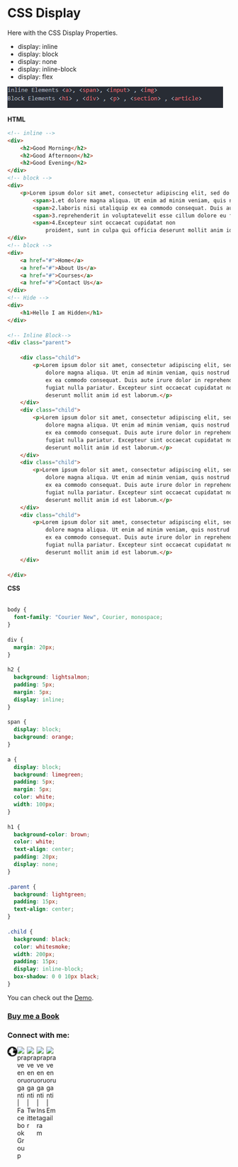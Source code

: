 # CSS Display

Here with the CSS Display Properties.

- display: inline
- display: block
- display: none
- display: inline-block
- display: flex


![screenshot of the app](https://raw.githubusercontent.com/praveenoruganti/praveenoruganti-css/master/10_Display/images/Display.PNG)


**HTML**

```HTML
<!-- inline -->
<div>
    <h2>Good Morning</h2>
    <h2>Good Afternoon</h2>
    <h2>Good Evening</h2>
</div>
<!-- block -->
<div>
    <p>Lorem ipsum dolor sit amet, consectetur adipiscing elit, sed do eiusmod tempor incididunt ut labore
        <span>1.et dolore magna aliqua. Ut enim ad minim veniam, quis nostrud exercitation ullamco </span>
        <span>2.laboris nisi utaliquip ex ea commodo consequat. Duis aute irure dolor in</span>
        <span>3.reprehenderit in voluptatevelit esse cillum dolore eu fugiat nulla pariatur. </span>
        <span>4.Excepteur sint occaecat cupidatat non
            proident, sunt in culpa qui officia deserunt mollit anim id est laborum.</span></p>
</div>
<!-- block -->
<div>
    <a href="#">Home</a>
    <a href="#">About Us</a>
    <a href="#">Courses</a>
    <a href="#">Contact Us</a>
</div>
<!-- Hide -->
<div>
    <h1>Hello I am Hidden</h1>
</div>

<!-- Inline Block-->
<div class="parent">

    <div class="child">
        <p>Lorem ipsum dolor sit amet, consectetur adipiscing elit, sed do eiusmod tempor incididunt ut labore et
            dolore magna aliqua. Ut enim ad minim veniam, quis nostrud exercitation ullamco laboris nisi ut aliquip
            ex ea commodo consequat. Duis aute irure dolor in reprehenderit in voluptate velit esse cillum dolore eu
            fugiat nulla pariatur. Excepteur sint occaecat cupidatat non proident, sunt in culpa qui officia
            deserunt mollit anim id est laborum.</p>
    </div>
    <div class="child">
        <p>Lorem ipsum dolor sit amet, consectetur adipiscing elit, sed do eiusmod tempor incididunt ut labore et
            dolore magna aliqua. Ut enim ad minim veniam, quis nostrud exercitation ullamco laboris nisi ut aliquip
            ex ea commodo consequat. Duis aute irure dolor in reprehenderit in voluptate velit esse cillum dolore eu
            fugiat nulla pariatur. Excepteur sint occaecat cupidatat non proident, sunt in culpa qui officia
            deserunt mollit anim id est laborum.</p>
    </div>
    <div class="child">
        <p>Lorem ipsum dolor sit amet, consectetur adipiscing elit, sed do eiusmod tempor incididunt ut labore et
            dolore magna aliqua. Ut enim ad minim veniam, quis nostrud exercitation ullamco laboris nisi ut aliquip
            ex ea commodo consequat. Duis aute irure dolor in reprehenderit in voluptate velit esse cillum dolore eu
            fugiat nulla pariatur. Excepteur sint occaecat cupidatat non proident, sunt in culpa qui officia
            deserunt mollit anim id est laborum.</p>
    </div>
    <div class="child">
        <p>Lorem ipsum dolor sit amet, consectetur adipiscing elit, sed do eiusmod tempor incididunt ut labore et
            dolore magna aliqua. Ut enim ad minim veniam, quis nostrud exercitation ullamco laboris nisi ut aliquip
            ex ea commodo consequat. Duis aute irure dolor in reprehenderit in voluptate velit esse cillum dolore eu
            fugiat nulla pariatur. Excepteur sint occaecat cupidatat non proident, sunt in culpa qui officia
            deserunt mollit anim id est laborum.</p>
    </div>

</div>

```

**CSS**

```CSS

body {
  font-family: "Courier New", Courier, monospace;
}

div {
  margin: 20px;
}

h2 {
  background: lightsalmon;
  padding: 5px;
  margin: 5px;
  display: inline;
}

span {
  display: block;
  background: orange;
}

a {
  display: block;
  background: limegreen;
  padding: 5px;
  margin: 5px;
  color: white;
  width: 100px;
}

h1 {
  background-color: brown;
  color: white;
  text-align: center;
  padding: 20px;
  display: none;
}

.parent {
  background: lightgreen;
  padding: 15px;
  text-align: center;
}

.child {
  background: black;
  color: whitesmoke;
  width: 200px;
  padding: 15px;
  display: inline-block;
  box-shadow: 0 0 10px black;
}

```

You can check out the [Demo](https://praveenoruganti.github.io/praveenoruganti-css/10_Display/Demo).


### [Buy me a Book](https://bit.ly/388sUbE)


### Connect with me:

[<img align="left" alt="praveenorugantitech.blogspot.com" width="22px" src="https://raw.githubusercontent.com/iconic/open-iconic/master/svg/globe.svg" />][website]
[<img align="left" alt="praveenoruganti | Facebook Group" width="22px" src="https://cdn.jsdelivr.net/npm/simple-icons@v3/icons/facebook.svg" />][facebookgroup]
[<img align="left" alt="praveenoruganti | Twitter" width="22px" src="https://cdn.jsdelivr.net/npm/simple-icons@v3/icons/twitter.svg" />][twitter]
[<img align="left" alt="praveenoruganti | Instagram" width="22px" src="https://cdn.jsdelivr.net/npm/simple-icons@v3/icons/instagram.svg" />][instagram]
[<img align="left" alt="praveenoruganti | Email" width="22px" src="https://cdn.jsdelivr.net/npm/simple-icons@v3/icons/gmail.svg" />][email]

<br/>

[website]: https://praveenorugantitech.blogspot.com
[twitter]: https://mobile.twitter.com/praveenoruganti
[facebookgroup]: https://www.facebook.com/groups/praveenorugantitech
[instagram]: https://instagram.com/praveenorugantitech
[email]: mailto:praveenorugantitech@gmail.com
